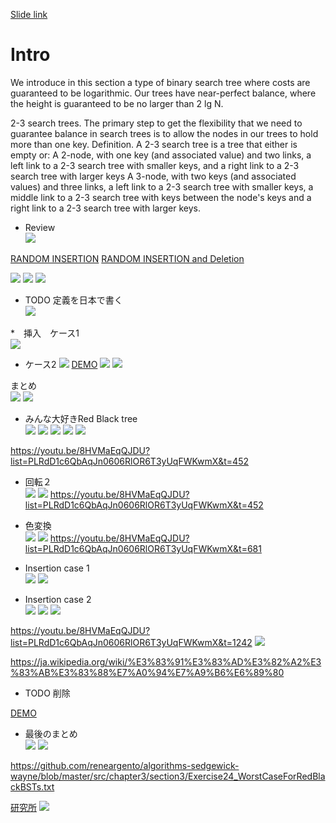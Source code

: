[Slide link](https://d3c33hcgiwev3.cloudfront.net/_fd8526e76d29a6985ca393724086512e_32BinarySearchTrees.pdf?Expires=1572566400&Signature=Am3MInGoHddLTeeFX2R0r6tPj9jOj3iS91wf7cCHK1ilgouMt0zkCdJ~mhpdnuoz7E9bfwm3MovZfjQsNadbMsvV9DPDFDjWhtQfCLCeDoq20kEV0R~3NNXIwXmAui83eqU52iVBdxqgKB2PqicF-tMtTLy1dkmcFEDDpIj9Yo8_&Key-Pair-Id=APKAJLTNE6QMUY6HBC5A)
# Intro
We introduce in this section a type of binary search tree where costs are guaranteed to be logarithmic. Our trees have near-perfect balance, where the height is guaranteed to be no larger than 2 lg N.

2-3 search trees. The primary step to get the flexibility that we need to guarantee balance in search trees is to allow the nodes in our trees to hold more than one key.
Definition. A 2-3 search tree is a tree that either is empty or:
A 2-node, with one key (and associated value) and two links, a left link to a 2-3 search tree with smaller keys, and a right link to a 2-3 search tree with larger keys
A 3-node, with two keys (and associated values) and three links, a left link to a 2-3 search tree with smaller keys, a middle link to a 2-3 search tree with keys between the node's keys and a right link to a 2-3 search tree with larger keys.


* Review   
![](Image/2019-10-27-01-12-54.png)

[RANDOM INSERTION](https://youtu.be/vWchQ0Di7yM?list=PLRdD1c6QbAqJn0606RlOR6T3yUqFWKwmX&t=941)
[RANDOM INSERTION and Deletion](https://youtu.be/6zoBvuPk510?list=PLRdD1c6QbAqJn0606RlOR6T3yUqFWKwmX&t=414)

![](Image/2019-10-30-09-26-03.png)
![](Image/2019-10-30-09-26-20.png)
![](Image/2019-10-30-09-26-47.png)

* TODO 定義を日本で書く  
![](Image/2019-10-27-01-14-58.png)

*　挿入　ケース1  
![](Image/2019-10-27-01-16-30.png)
* ケース2
![](Image/2019-10-27-01-23-30.png)
[DEMO](https://youtu.be/N-yla7zw0Fw?list=PLRdD1c6QbAqJn0606RlOR6T3yUqFWKwmX&t=197)
![](Image/2019-10-27-01-24-40.png)
![](Image/2019-10-27-01-25-17.png)

まとめ  
![](Image/2019-10-27-01-26-08.png)
![](Image/2019-10-27-01-26-21.png)


* みんな大好きRed Black tree  
![](Image/2019-10-27-01-30-41.png)
![](Image/2019-10-27-01-31-28.png)
![](Image/2019-10-27-01-32-20.png)
![](Image/2019-10-27-01-32-56.png)
![](Image/2019-10-27-01-39-53.png)

https://youtu.be/8HVMaEqQJDU?list=PLRdD1c6QbAqJn0606RlOR6T3yUqFWKwmX&t=452

* 回転２  
![](Image/2019-10-27-01-46-54.png)
![](Image/2019-10-27-01-48-40.png)
https://youtu.be/8HVMaEqQJDU?list=PLRdD1c6QbAqJn0606RlOR6T3yUqFWKwmX&t=452
* 色変換  
![](Image/2019-10-27-01-50-50.png)
![](Image/2019-10-27-01-52-16.png)
https://youtu.be/8HVMaEqQJDU?list=PLRdD1c6QbAqJn0606RlOR6T3yUqFWKwmX&t=681

* Insertion case 1  
![](Image/2019-10-27-01-54-39.png)
![](Image/2019-10-27-01-55-32.png)

* Insertion case 2  
![](Image/2019-10-27-01-57-15.png)
![](Image/2019-10-27-01-58-22.png)
![](Image/2019-10-27-01-58-42.png)

https://youtu.be/8HVMaEqQJDU?list=PLRdD1c6QbAqJn0606RlOR6T3yUqFWKwmX&t=1242
![](Image/2019-11-13-02-04-12.png)

https://ja.wikipedia.org/wiki/%E3%83%91%E3%83%AD%E3%82%A2%E3%83%AB%E3%83%88%E7%A0%94%E7%A9%B6%E6%89%80
 * TODO 削除

[DEMO](https://youtu.be/8HVMaEqQJDU?list=PLRdD1c6QbAqJn0606RlOR6T3yUqFWKwmX&t=1695)
 * 最後のまとめ  
 ![](Image/2019-10-27-02-08-02.png)
 ![](Image/2019-10-27-02-08-20.png)

 https://github.com/reneargento/algorithms-sedgewick-wayne/blob/master/src/chapter3/section3/Exercise24_WorstCaseForRedBlackBSTs.txt


[研究所](https://ja.wikipedia.org/wiki/%E3%83%91%E3%83%AD%E3%82%A2%E3%83%AB%E3%83%88%E7%A0%94%E7%A9%B6%E6%89%80)
![](Image/2019-11-13-02-05-13.png)